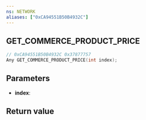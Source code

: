 ```yaml
---
ns: NETWORK
aliases: ["0xCA94551B50B4932C"]
---
```

## GET_COMMERCE_PRODUCT_PRICE

```c
// 0xCA94551B50B4932C 0x37877757
Any GET_COMMERCE_PRODUCT_PRICE(int index);
```

## Parameters
* **index**: 

## Return value
